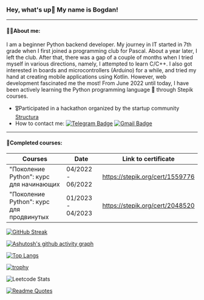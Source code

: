 ### Hey, what's up👋 My name is Bogdan!

---

#### 👨‍💻About me:
I am a beginner Python backend developer. My journey in IT started in 7th grade when I first joined a programming club 
for Pascal. About a year later, I left the club. After that, there was a gap of a couple of months when I tried myself 
in various directions, namely, I attempted to learn C/C++. I also got interested in boards and microcontrollers 
(Arduino) for a while, and tried my hand at creating mobile applications using Kotlin. However, web development 
fascinated me the most! From June 2022 until today, I have been actively learning the Python programming language 🐍 
through Stepik courses.

* 🎖️Participated in a hackathon organized by the startup community [Structura](https://vk.com/yours_startup)
* How to contact me: [![Telegram Badge](https://img.shields.io/badge/-atroshenkobogdan-blue?style=flat&logo=Telegram&logoColor=white)](https://t.me/Bogdanatrosenko) [![Gmail Badge](https://img.shields.io/badge/-Gmail-red?style=flat&logo=Gmail&logoColor=white)](mailto:bogdanatrosenko@gmail.com)

---

#### 📑Completed courses:
| Courses                                  | Date              | Link to certificate             |
|------------------------------------------|-------------------|---------------------------------|
| "Поколение Python": курс для начинающих  | 04/2022 - 06/2022 | https://stepik.org/cert/1559776 |
| "Поколение Python": курс для продвинутых | 01/2023 - 04/2023 | https://stepik.org/cert/2048520 |


[![GitHub Streak](https://streak-stats.demolab.com?user=Raisin228&theme=dark&border_radius=3.5&date_format=j%20M%5B%20Y%5D&exclude_days=Sun%2CSat)](https://git.io/streak-stats)

[![Ashutosh's github activity graph](https://github-readme-activity-graph.vercel.app/graph?username=Raisin228&theme=github-compact)](https://github.com/ashutosh00710/github-readme-activity-graph)

[![Top Langs](https://github-readme-stats.vercel.app/api/top-langs/?username=Raisin228&layout=compact&card_width=700)](https://github.com/anuraghazra/github-readme-stats)

[![trophy](https://github-profile-trophy.vercel.app/?username=Raisin228&theme=onedark)](https://github.com/ryo-ma/github-profile-trophy)

![Leetcode Stats](https://leetcard.jacoblin.cool/bogdanatrosenko?theme=unicorn)

[![Readme Quotes](https://quotes-github-readme.vercel.app/api?type=horizontal&theme=tokyonight&border=true&quote=There%20are%20no%20unrealistic%20goals%20—%20there%20are%20only%20unrealistic%20deadlines.&author=My%20Father)](https://github.com/piyushsuthar/github-readme-quotes)